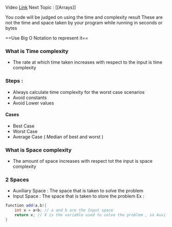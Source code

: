 Video [Link](https://youtu.be/FPu9Uld7W-E?si=2izuf9OOfW-Uq8Zk)
Next Topic : [[Arrays]]

You code will be judged on using the time and complexity result
These are not the time and space taken by your program while running in seconds or bytes

==Use Big O Notation to represent it==
### What is Time complexity
- The rate at which time taken increases with respect to the input is time complexity

### Steps :
- Always calculate time complexity for the worst case scenarios 
- Avoid constants 
- Avoid Lower values
#### Cases
- Best Case
- Worst Case
- Average Case ( Median of best and worst )

### What is Space complexity
- The amount of space increases with respect tot the input is space complexity

### 2 Spaces
- Auxiliary Space : The space that is taken to solve the problem
- Input Space : The space that is taken to store the problem
Ex :
```Java
function add(a,b){
	int x = a+b; // a and b are the Input space
	return x; // X is the variable used to solve the problem , so Auxiliary
}
```

